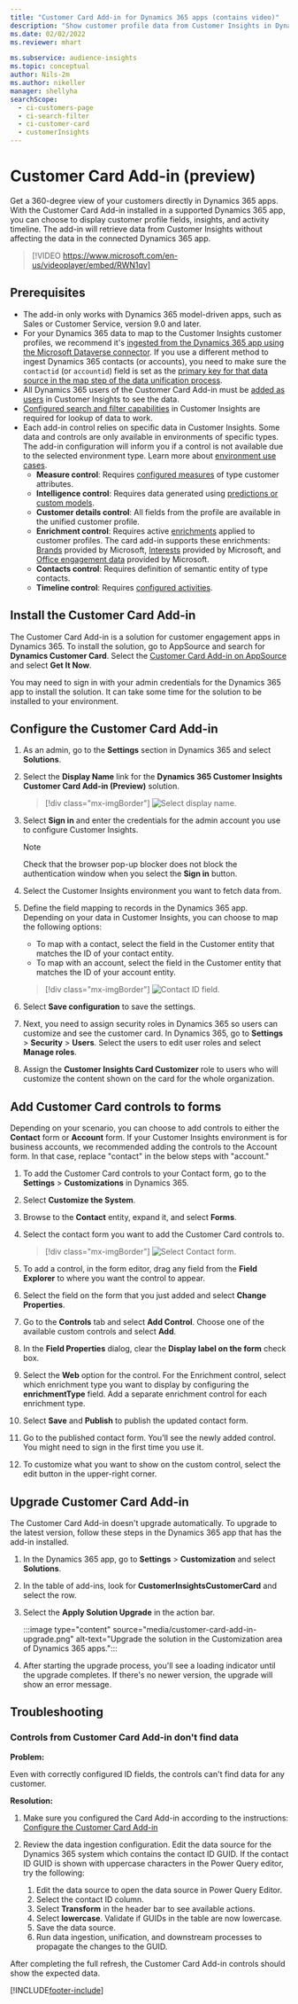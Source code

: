 ```yaml
---
title: "Customer Card Add-in for Dynamics 365 apps (contains video)"
description: "Show customer profile data from Customer Insights in Dynamics 365 apps with this add-in."
ms.date: 02/02/2022
ms.reviewer: mhart

ms.subservice: audience-insights
ms.topic: conceptual    
author: Nils-2m
ms.author: nikeller
manager: shellyha
searchScope: 
  - ci-customers-page
  - ci-search-filter
  - ci-customer-card
  - customerInsights
---
```


# Customer Card Add-in (preview)



Get a 360-degree view of your customers directly in Dynamics 365 apps. With the Customer Card Add-in installed in a supported Dynamics 365 app, you can choose to display customer profile fields, insights, and activity timeline. The add-in will retrieve data from Customer Insights without affecting the data in the connected Dynamics 365 app.

> [!VIDEO https://www.microsoft.com/en-us/videoplayer/embed/RWN1qv]

## Prerequisites

- The add-in only works with Dynamics 365 model-driven apps, such as Sales or Customer Service, version 9.0 and later.
- For your Dynamics 365 data to map to the Customer Insights customer profiles, we recommend it's [ingested from the Dynamics 365 app using the Microsoft Dataverse connector](connect-power-query.md). If you use a different method to ingest Dynamics 365 contacts (or accounts), you need to make sure the `contactid` (or `accountid`) field is set as the [primary key for that data source in the map step of the data unification process](map-entities.md#select-primary-key-and-semantic-type-for-attributes). 
- All Dynamics 365 users of the Customer Card Add-in must be [added as users](permissions.md) in Customer Insights to see the data.
- [Configured search and filter capabilities](search-filter-index.md) in Customer Insights are required for lookup of data to work.
- Each add-in control relies on specific data in Customer Insights. Some data and controls are only available in environments of specific types. The add-in configuration will inform you if a control is not available due to the selected environment type. Learn more about [environment use cases](work-with-business-accounts.md).
  - **Measure control**: Requires [configured measures](measures.md) of type customer attributes.
  - **Intelligence control**: Requires data generated using [predictions or custom models](predictions-overview.md).
  - **Customer details control**: All fields from the profile are available in the unified customer profile.
  - **Enrichment control**: Requires active [enrichments](enrichment-hub.md) applied to customer profiles. The card add-in supports these enrichments: [Brands](enrichment-microsoft.md) provided by Microsoft, [Interests](enrichment-microsoft.md) provided by Microsoft, and [Office engagement data](enrichment-office.md) provided by Microsoft.
  - **Contacts control**: Requires definition of semantic entity of type contacts.
  - **Timeline control**: Requires [configured activities](activities.md).

## Install the Customer Card Add-in

The Customer Card Add-in is a solution for customer engagement apps in Dynamics 365. To install the solution, go to AppSource and search for **Dynamics Customer Card**. Select the [Customer Card Add-in on AppSource](https://appsource.microsoft.com/product/dynamics-365/mscrm.dynamics_365_customer_insights_customer_card_addin?tab=Overview) and select **Get It Now**.

You may need to sign in with your admin credentials for the Dynamics 365 app to install the solution. It can take some time for the solution to be installed to your environment.

## Configure the Customer Card Add-in

1. As an admin, go to the **Settings** section in Dynamics 365 and select **Solutions**.

1. Select the **Display Name** link for the **Dynamics 365 Customer Insights Customer Card Add-in (Preview)** solution.

   > [!div class="mx-imgBorder"]
   > ![Select display name.](media/select-display-name.png "Select display name.")

1. Select **Sign in** and enter the credentials for the admin account you use to configure Customer Insights.

   > [!NOTE]
   > Check that the browser pop-up blocker does not block the authentication window when you select the **Sign in** button.

1. Select the Customer Insights environment you want to fetch data from.

1. Define the field mapping to records in the Dynamics 365 app. Depending on your data in Customer Insights, you can choose to map the following options:
   - To map with a contact, select the field in the Customer entity that matches the ID of your contact entity.
   - To map with an account, select the field in the Customer entity that matches the ID of your account entity.

   > [!div class="mx-imgBorder"]
   > ![Contact ID field.](media/contact-id-field.png "Contact ID field.")

1. Select **Save configuration** to save the settings.

1. Next, you need to assign security roles in Dynamics 365 so users can customize and see the customer card. In Dynamics 365, go to **Settings** > **Security** > **Users**. Select the users to edit user roles and select **Manage roles**.

1. Assign the **Customer Insights Card Customizer** role to users who will customize the content shown on the card for the whole organization.

## Add Customer Card controls to forms

Depending on your scenario, you can choose to add controls to either the **Contact** form or **Account** form. If your Customer Insights environment is for business accounts, we recommended adding the controls to the Account form. In that case, replace "contact" in the below steps with "account."

1. To add the Customer Card controls to your Contact form, go to the **Settings** > **Customizations** in Dynamics 365.

1. Select **Customize the System**.

1. Browse to the **Contact** entity, expand it, and select **Forms**.

1. Select the contact form you want to add the Customer Card controls to.

    > [!div class="mx-imgBorder"]
    > ![Select Contact form.](media/contact-active-forms.png "Select Contact form.")

1. To add a control, in the form editor, drag any field from the **Field Explorer** to where you want the control to appear.

1. Select the field on the form that you just added and select **Change Properties**.

1. Go to the **Controls** tab and select **Add Control**. Choose one of the available custom controls and select **Add**.

1. In the **Field Properties** dialog, clear the **Display label on the form** check box.

1. Select the **Web** option for the control. For the Enrichment control, select which enrichment type you want to display by configuring the **enrichmentType** field. Add a separate enrichment control for each enrichment type.

1. Select **Save** and **Publish** to publish the updated contact form.

1. Go to the published contact form. You'll see the newly added control. You might need to sign in the first time you use it.

1. To customize what you want to show on the custom control, select the edit button in the upper-right corner.

## Upgrade Customer Card Add-in

The Customer Card Add-in doesn't upgrade automatically. To upgrade to the latest version, follow these steps in the Dynamics 365 app that has the add-in installed.

1. In the Dynamics 365 app, go to **Settings** > **Customization** and select **Solutions**.

1. In the table of add-ins, look for **CustomerInsightsCustomerCard** and select the row.

1. Select the **Apply Solution Upgrade** in the action bar.

   :::image type="content" source="media/customer-card-add-in-upgrade.png" alt-text="Upgrade the solution in the Customization area of Dynamics 365 apps.":::

1. After starting the upgrade process, you'll see a loading indicator until the upgrade completes. If there's no newer version, the upgrade will show an error message.

## Troubleshooting

### Controls from Customer Card Add-in don't find data

**Problem:**

Even with correctly configured ID fields, the controls can't find data for any customer.  

**Resolution:**

1. Make sure you configured the Card Add-in according to the instructions: [Configure the Customer Card Add-in](#configure-the-customer-card-add-in) 

1. Review the data ingestion configuration. Edit the data source for the Dynamics 365 system which contains the contact ID GUID. If the contact ID GUID is shown with uppercase characters in the Power Query editor, try the following: 
    1. Edit the data source to open the data source in Power Query Editor.
    1. Select the contact ID column.
    1. Select **Transform** in the header bar to see available actions.
    1. Select **lowercase**. Validate if GUIDs in the table are now lowercase.
    1. Save the data source.
    1. Run data ingestion, unification, and downstream processes to propagate the changes to the GUID. 

After completing the full refresh, the Customer Card Add-in controls should show the expected data. 

[!INCLUDE[footer-include](includes/footer-banner.md)]
